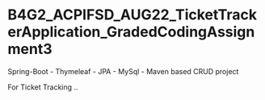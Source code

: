 # B4G2_ACPIFSD_AUG22_TicketTrackerApplication_GradedCodingAssignment3

Spring-Boot - Thymeleaf - JPA - MySql - Maven based CRUD project

For Ticket Tracking ..
